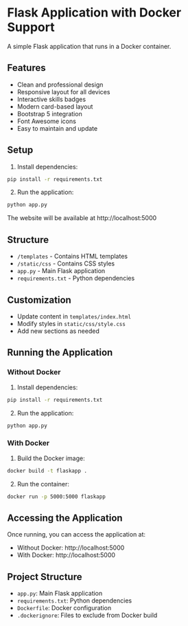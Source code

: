 # Flask Application with Docker Support

A simple Flask application that runs in a Docker container.

## Features
- Clean and professional design
- Responsive layout for all devices
- Interactive skills badges
- Modern card-based layout
- Bootstrap 5 integration
- Font Awesome icons
- Easy to maintain and update

## Setup

1. Install dependencies:
```bash
pip install -r requirements.txt
```

2. Run the application:
```bash
python app.py
```

The website will be available at http://localhost:5000

## Structure
- `/templates` - Contains HTML templates
- `/static/css` - Contains CSS styles
- `app.py` - Main Flask application
- `requirements.txt` - Python dependencies

## Customization
- Update content in `templates/index.html`
- Modify styles in `static/css/style.css`
- Add new sections as needed

## Running the Application

### Without Docker
1. Install dependencies:
```bash
pip install -r requirements.txt
```
2. Run the application:
```bash
python app.py
```

### With Docker
1. Build the Docker image:
```bash
docker build -t flaskapp .
```
2. Run the container:
```bash
docker run -p 5000:5000 flaskapp
```

## Accessing the Application

Once running, you can access the application at:
- Without Docker: http://localhost:5000
- With Docker: http://localhost:5000

## Project Structure
- `app.py`: Main Flask application
- `requirements.txt`: Python dependencies
- `Dockerfile`: Docker configuration
- `.dockerignore`: Files to exclude from Docker build
